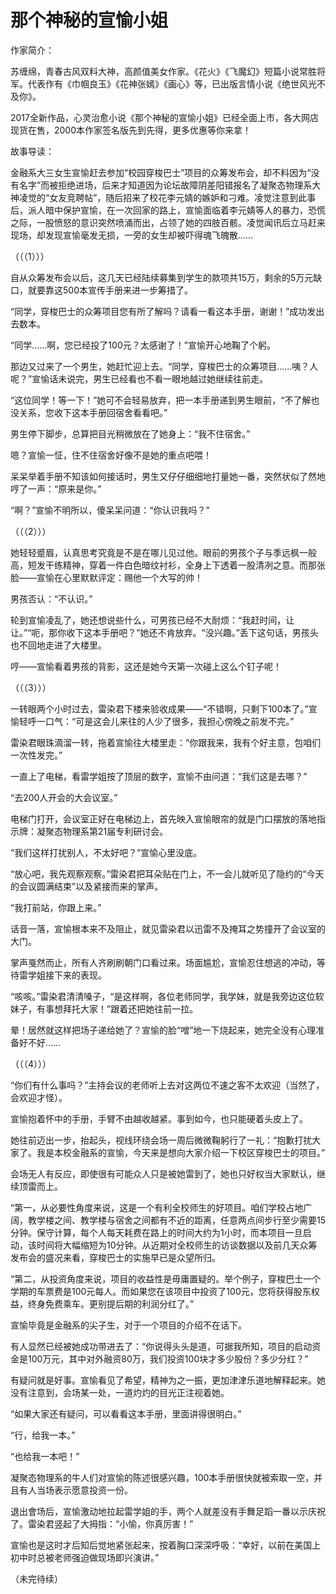 # 那个神秘的宣愉小姐

作家简介： 

苏缠绵，青春古风双料大神，高颜值美女作家。《花火》《飞魔幻》短篇小说常胜将军。代表作有《巾帼良玉》《花神张嫣》《画心》等，已出版言情小说《绝世风光不及你》。 

2017全新作品，心灵治愈小说《那个神秘的宣愉小姐》已经全面上市，各大网店现货在售，2000本作家签名版先到先得，更多优惠等你来拿！ 

故事导读： 

金融系大三女生宣愉赶去参加“校园穿梭巴士”项目的众筹发布会，却不料因为“没有名字”而被拒绝进场，后来才知道因为论坛故障阴差阳错报名了凝聚态物理系大神凌觉的“女友竞聘帖”，随后招来了校花李元婧的嫉妒和刁难。凌觉注意到此事后，派人暗中保护宣愉，在一次回家的路上，宣愉面临着李元婧等人的暴力，恐慌之际，一股愤怒的意识突然喷涌而出，占领了她的四肢百骸。凌觉闻讯后立马赶来现场，却发现宣愉毫发无损，一旁的女生却被吓得魂飞魄散…… 

（（（1））） 

自从众筹发布会以后，这几天已经陆续募集到学生的款项共15万，剩余的5万元缺口，就要靠这500本宣传手册来进一步筹措了。 

“同学，穿梭巴士的众筹项目您有所了解吗？请看一看这本手册，谢谢！”成功发出去数本。 

“同学……啊，您已经投了100元？太感谢了！”宣愉开心地鞠了个躬。 

那边又过来了一个男生，她赶忙迎上去。“同学，穿梭巴士的众筹项目……咦？人呢？”宣愉话未说完，男生已经看也不看一眼地越过她继续往前走。 

“这位同学！等一下！”她可不会轻易放弃，把一本手册递到男生眼前，“不了解也没关系，您收下这本手册回宿舍看看吧。” 

男生停下脚步，总算把目光稍微放在了她身上：“我不住宿舍。” 

嗯？宣愉一怔，住不住宿舍好像不是她的重点吧喂！ 

呆呆举着手册不知该如何接话时，男生又仔仔细细地打量她一番，突然状似了然地哼了一声：“原来是你。” 

“啊？”宣愉不明所以，傻呆呆问道：“你认识我吗？” 

（（（2））） 

她轻轻蹙眉，认真思考究竟是不是在哪儿见过他。眼前的男孩个子与季远枫一般高，短发干练精神，穿着一件白色暗纹衬衫，全身上下透着一股清冽之意。而那张脸——宣愉在心里默默评定：赐他一个大写的帅！ 

男孩否认：“不认识。” 

轮到宣愉凌乱了，她还想说些什么，可男孩已经不大耐烦：“我赶时间，让让。”“呃，那你收下这本手册吧？”她还不肯放弃。“没兴趣。”丢下这句话，男孩头也不回地走进了大楼里。 

哼——宣愉看着男孩的背影，这还是她今天第一次碰上这么个钉子呢！ 

（（（3））） 

一转眼两个小时过去，雷染君下楼来验收成果——“不错啊，只剩下100本了。”宣愉轻呼一口气：“可是这会儿来往的人少了很多，我担心傍晚之前发不完。” 

雷染君眼珠滴溜一转，拖着宣愉往大楼里走：“你跟我来，我有个好主意，包咱们一次性发完。” 

一直上了电梯，看雷学姐按了顶层的数字，宣愉不由问道：“我们这是去哪？” 

“去200人开会的大会议室。” 

电梯门打开，会议室正好在电梯边上，首先映入宣愉眼帘的就是门口摆放的落地指示牌：凝聚态物理系第21届专利研讨会。 

“我们这样打扰别人，不太好吧？”宣愉心里没底。 

“放心吧，我先观察观察。”雷染君把耳朵贴在门上，不一会儿就听见了隐约的“今天的会议圆满结束”以及紧接而来的掌声。 

“我打前站，你跟上来。” 

话音一落，宣愉根本来不及阻止，就见雷染君以迅雷不及掩耳之势撞开了会议室的大门。 

掌声戛然而止，所有人齐刷刷朝门口看过来。场面尴尬，宣愉忍住想逃的冲动，等待雷学姐接下来的表现。 

“咳咳。”雷染君清清嗓子，“是这样啊，各位老师同学，我学妹，就是我旁边这位软妹子，有事想拜托大家！”跟着还把她往前一拉。 

晕！居然就这样把场子递给她了？宣愉的脸“噌”地一下烧起来，她完全没有心理准备好不好…… 

（（（4））） 

“你们有什么事吗？”主持会议的老师听上去对这两位不速之客不太欢迎（当然了，会欢迎才怪）。 

宣愉抱着怀中的手册，手臂不由越收越紧。事到如今，也只能硬着头皮上了。 

她往前迈出一步，抬起头，视线环绕会场一周后微微鞠躬行了一礼：“抱歉打扰大家了。我是本校金融系的宣愉，今天来是想向大家介绍一下校区穿梭巴士的项目。” 

会场无人有反应，即使很有可能众人只是被她雷到了，她也只好权当大家默认，继续顶雷而上。 

“第一，从必要性角度来说，这是一个有利全校师生的好项目。咱们学校占地广阔，教学楼之间、教学楼与宿舍之间都有不近的距离，任意两点间步行至少需要15分钟。保守计算，每个人每天耗费在路上的时间大约为1小时，而本项目一旦启动，该时间将大幅缩短为10分钟。从近期对全校师生的访谈数据以及前几天众筹发布会的盛况来看，穿梭巴士的实施早已是众望所归。 

“第二，从投资角度来说，项目的收益性是毋庸置疑的。举个例子，穿梭巴士一个学期的车票费是100元每人。而如果您在该项目中投资了100元，您将获得股东权益，终身免费乘车。更别提后期的利润分红了。” 

宣愉毕竟是金融系的尖子生，对于一个项目的介绍不在话下。 

有人显然已经被她成功带进去了：“你说得头头是道，可据我所知，项目的启动资金是100万元，其中对外融资80万，我们投资100块才多少股份？多少分红？” 

有疑问就是好事。宣愉看见了希望，精神为之一振，更加津津乐道地解释起来。她没有注意到，会场某一处，一道灼灼的目光正注视着她。 

“如果大家还有疑问，可以看看这本手册，里面讲得很明白。” 

“行，给我一本。” 

“也给我一本吧！” 

凝聚态物理系的牛人们对宣愉的陈述很感兴趣，100本手册很快就被索取一空，并且有人当场表示愿意投资一份。 

退出會场后，宣愉激动地拉起雷学姐的手，两个人就差没有手舞足蹈一番以示庆祝了。雷染君竖起了大拇指：“小愉，你真厉害！” 

宣愉也是这时才后知后觉地紧张起来，按着胸口深深呼吸：“幸好，以前在美国上初中时总被老师强迫做现场即兴演讲。” 

（未完待续）